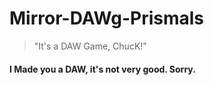 # Mirror-DAWg-Prismals

> "It's a DAW Game, ChucK!"

#### I Made you a DAW, it's not very good. Sorry.
